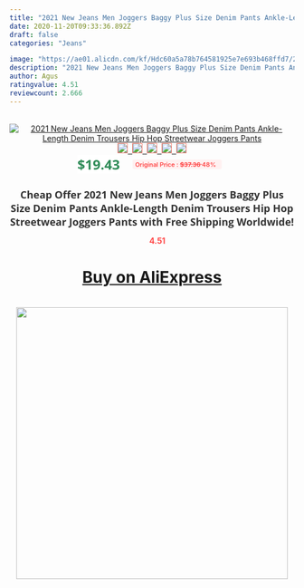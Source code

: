 ```yaml
---
title: "2021 New Jeans Men Joggers Baggy Plus Size Denim Pants Ankle-Length Denim Trousers Hip Hop Streetwear Joggers  Pants"
date: 2020-11-20T09:33:36.892Z
draft: false
categories: "Jeans"

image: "https://ae01.alicdn.com/kf/Hdc60a5a78b764581925e7e693b468ffd7/2021-New-Jeans-Men-Joggers-Baggy-Plus-Size-Denim-Pants-Ankle-Length-Denim-Trousers-Hip-Hop.jpg"
description: "2021 New Jeans Men Joggers Baggy Plus Size Denim Pants Ankle-Length Denim Trousers Hip Hop Streetwear Joggers  Pants"
author: Agus
ratingvalue: 4.51
reviewcount: 2.666
---
```

<br>
<div style="text-align: center;">
<a href="https://s.click.aliexpress.com/e/_A6FoAZ" target="_blank" rel="nofollow noopener noreferrer"><img alt="2021 New Jeans Men Joggers Baggy Plus Size Denim Pants Ankle-Length Denim Trousers Hip Hop Streetwear Joggers  Pants" class="magnifier-image" src="https://ae01.alicdn.com/kf/Hdc60a5a78b764581925e7e693b468ffd7/2021-New-Jeans-Men-Joggers-Baggy-Plus-Size-Denim-Pants-Ankle-Length-Denim-Trousers-Hip-Hop.jpg_640x640.jpg">
<br>
<img style="border:1px solid salmon" src="https://ae01.alicdn.com/kf/Hdc60a5a78b764581925e7e693b468ffd7/2021-New-Jeans-Men-Joggers-Baggy-Plus-Size-Denim-Pants-Ankle-Length-Denim-Trousers-Hip-Hop.jpg_120x120.jpg">&nbsp;&nbsp;<img style="border:1px solid salmon" src="https://ae01.alicdn.com/kf/H965c178731d2482ea475aad65ae1f6b0u/2021-New-Jeans-Men-Joggers-Baggy-Plus-Size-Denim-Pants-Ankle-Length-Denim-Trousers-Hip-Hop.jpg_120x120.jpg">&nbsp;&nbsp;<img style="border:1px solid salmon" src="https://ae01.alicdn.com/kf/Hdf1c1ee354314d05989facc3d626a29dR/2021-New-Jeans-Men-Joggers-Baggy-Plus-Size-Denim-Pants-Ankle-Length-Denim-Trousers-Hip-Hop.jpg_120x120.jpg">&nbsp;&nbsp;<img style="border:1px solid salmon" src="https://ae01.alicdn.com/kf/H093bda26bb1242e2aead56d69bf5f2e89/2021-New-Jeans-Men-Joggers-Baggy-Plus-Size-Denim-Pants-Ankle-Length-Denim-Trousers-Hip-Hop.jpg_120x120.jpg">&nbsp;&nbsp;<img style="border:1px solid salmon" src="https://ae01.alicdn.com/kf/H10507da902a2474c81fa5933aa8f6863N/2021-New-Jeans-Men-Joggers-Baggy-Plus-Size-Denim-Pants-Ankle-Length-Denim-Trousers-Hip-Hop.jpg_120x120.jpg"></a></div><br0>
<div style="text-align: center;"><span style="background-color: white; border: 0px; box-sizing: border-box; color: seagreen; display: inline-block; font-family: &quot;open sans&quot; , &quot;arial&quot; , &quot;helvetica&quot; , sans-serif , &quot;heiti&quot;; font-size: 24px; font-stretch: inherit; font-weight: 700; line-height: inherit; margin: 0px 10px 0px 0px; padding: 0px; vertical-align: middle;">$19.43 </span>
<span style="background: rgb(255 , 241 , 241); border-radius: 3px; border: 0px; box-sizing: border-box; color: #ff4747; display: inline-block; font-family: inherit; font-size: 12px; font-stretch: inherit; font-style: inherit; font-variant: inherit; font-weight: 600; line-height: inherit; margin: 0px; padding: 2px 5px; transform: scale(0.9); vertical-align: middle;">Original Price : <b style="text-decoration: line-through;">$37.36 </b> 48%&nbsp;&nbsp;</span></div>
<h1 style="color: #333333; display: inline-block; font-family: &quot;open sans&quot; , &quot;arial&quot; , &quot;helvetica&quot; , sans-serif , &quot;heiti&quot;; font-size: 18px; font-stretch: inherit; font-weight: 700; text-align: center;">Cheap Offer 2021 New Jeans Men Joggers Baggy Plus Size Denim Pants Ankle-Length Denim Trousers Hip Hop Streetwear Joggers  Pants with Free Shipping Worldwide!</h1>
<div style="color: #ff4747; text-align: center;">
<img src="https://4.bp.blogspot.com/-M0ZcTcb-5uY/XleCXlxnR4I/AAAAAAAAAEc/OrjgMkXV1oMQFaCRZj5HQwOCBcu3w1FegCPcBGAYYCw/s1600/star.png" style="height: 15px;">&nbsp;<b>4.51</b></div>
<div class="button_cont" align="center"><a class="buynow_a" href="https://s.click.aliexpress.com/e/_A6FoAZ" target="_blank" rel="nofollow noopener noreferrer"><H1>Buy on AliExpress</H1></a></div><br>
<div class="separator" style="clear: both; text-align: center;">
<img src="https://lh3.googleusercontent.com/-pTy5HemUv9M/XlePHvY0dAI/AAAAAAAAAE4/0nX5iRUoIWY8eMW9Dpxeirr157OZliDIgCLcBGAsYHQ/s1600/badge.gif" width="480">
</div>
